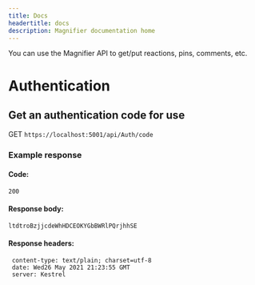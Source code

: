 ```yaml
---
title: Docs
headertitle: docs
description: Magnifier documentation home
---
```

You can use the Magnifier API to get/put reactions, pins, comments, etc.

# Authentication

## Get an authentication code for use

GET `https://localhost:5001/api/Auth/code`

### Example response

#### Code:

`200`

#### Response body:

```
ltdtroBzjjcdeWhHDCEOKYGbBWRlPQrjhhSE
```

#### Response headers:

```
 content-type: text/plain; charset=utf-8 
 date: Wed26 May 2021 21:23:55 GMT 
 server: Kestrel 
```
